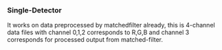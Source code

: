 ### Single-Detector
It works on data preprocessed by matchedfilter already, this is 4-channel data files with channel 0,1,2 corresponds to R,G,B and channel 3 corresponds for processed output from matched-filter.
